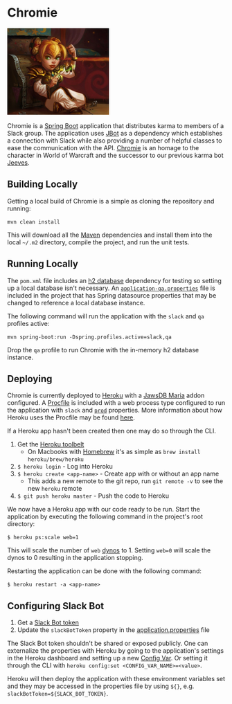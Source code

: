 # Chromie
<img src="resources/images/chromie.jpeg" height="200px">

Chromie is a [Spring Boot](https://spring.io/projects/spring-boot) application that distributes karma to members of a Slack group.
The application uses [JBot](https://github.com/rampatra/jbot) as a dependency which establishes a connection with Slack
while also providing a number of helpful classes to ease the communication with the API.
[Chromie](https://www.wowhead.com/npc=10667/chromie) is an homage to the character in World of Warcraft and the successor
to our previous karma bot [Jeeves](https://github.com/joncatanio/jeeves).

## Building Locally
Getting a local build of Chromie is a simple as cloning the repository and running:

```
mvn clean install
```

This will download all the [Maven](https://maven.apache.org/) dependencies and install
them into the local `~/.m2` directory, compile the project, and run the unit tests.

## Running Locally
The `pom.xml` file includes an [h2 database](https://github.com/h2database/h2database)
dependency for testing so setting up a local database isn't necessary. An
[`application-qa.properties`](src/main/resources/application-qa.properties)
file is included in the project that has Spring datasource properties that may
be changed to reference a local database instance.

The following command will run the application with the `slack` and `qa` profiles active:

```
mvn spring-boot:run -Dspring.profiles.active=slack,qa
```

Drop the `qa` profile to run Chromie with the in-memory h2 database instance.

## Deploying
Chromie is currently deployed to [Heroku](https://www.heroku.com/) with a
[JawsDB Maria](https://elements.heroku.com/addons/jawsdb-maria) addon configured.
A [Procfile](Procfile) is included with a web process type configured to run
the application with `slack` and [`prod`](/src/main/resources/application-prod.properties)
properties. More information about how Heroku uses the Procfile may be found
[here](https://devcenter.heroku.com/articles/procfile).

If a Heroku app hasn't been created then one may do so through the CLI.

1. Get the [Heroku toolbelt](https://devcenter.heroku.com/articles/heroku-cli)
   * On Macbooks with [Homebrew](https://brew.sh/) it's as simple as `brew install heroku/brew/heroku`
2. `$ heroku login` - Log into Heroku 
3. `$ heroku create <app-name>` - Create app with or without an app name
   * This adds a new remote to the git repo, run `git remote -v` to see the new `heroku` remote
4. `$ git push heroku master` - Push the code to Heroku

We now have a Heroku app with our code ready to be run. Start the application by executing the following
command in the project's root directory:

```
$ heroku ps:scale web=1
```

This will scale the number of `web` [dynos](https://devcenter.heroku.com/articles/dynos) to 1. Setting `web=0`
will scale the dynos to 0 resulting in the application stopping.

Restarting the application can be done with the following command:

```
$ heroku restart -a <app-name>
```

## Configuring Slack Bot
1. Get a [Slack Bot token](https://my.slack.com/services/new/bot)
2. Update the `slackBotToken` property in the [application.properties](src/main/resources/application.properties) file

The Slack Bot token shouldn't be shared or exposed publicly. One can externalize the properties with Heroku by going to
the application's settings in the Heroku dashboard and setting up a new [Config Var](https://devcenter.heroku.com/articles/config-vars).
Or setting it through the CLI with `heroku config:set <CONFIG_VAR_NAME>=<value>`.

Heroku will then deploy the application with these environment variables set and they may be accessed in the properties file
by using `${}`, e.g. `slackBotToken=${SLACK_BOT_TOKEN}`. 
